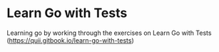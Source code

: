 # Learn Go with Tests
Learning go by working through the exercises on Learn Go with Tests (https://quii.gitbook.io/learn-go-with-tests)

